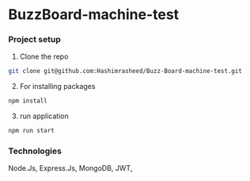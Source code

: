 # BuzzBoard-machine-test

### Project setup

1. Clone the repo
 ```sh
 git clone git@github.com:Hashimrasheed/Buzz-Board-machine-test.git
 ```
2. For installing packages
  ```sh
  npm install
  ```
3. run application
  ```sh
  npm run start
  ```

### Technologies
Node.Js, Express.Js, MongoDB, JWT,
